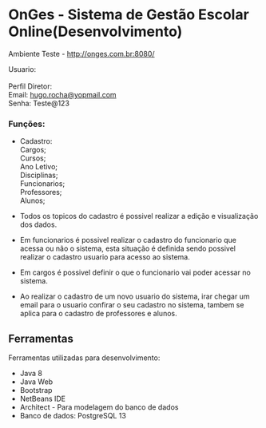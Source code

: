 # OnGes - Sistema de Gestão Escolar Online(Desenvolvimento)

Ambiente Teste - http://onges.com.br:8080/

Usuario:<br>
<br>
Perfil Diretor:<br>
Email: hugo.rocha@yopmail.com<br>
Senha: Teste@123<br>

### Funções:

- Cadastro:<br>
    Cargos;<br>
    Cursos;<br>
    Ano Letivo;<br>
    Disciplinas;<br>
    Funcionarios;<br>
    Professores;<br>
    Alunos;<br>

- Todos os topicos do cadastro é possivel realizar a edição e visualização dos dados.
- Em funcionarios é possivel realizar o cadastro do funcionario que acessa ou não o sistema, esta situação é definida sendo possivel realizar o cadastro usuario para acesso ao sistema.
- Em cargos é possivel definir o que o funcionario vai poder acessar no sistema.
- Ao realizar o cadastro de um novo usuario do sistema, irar chegar um email para o usuario confirar o seu cadastro no sistema, tambem se aplica para o cadastro de professores e alunos.


## Ferramentas
<p align="justify">Ferramentas utilizadas para desenvolvimento:</p>
<ul>
<li>Java 8</li>
<li>Java Web</li>
<li>Bootstrap</li>
<li>NetBeans IDE</li>
<li>Architect - Para modelagem do banco de dados</li>
<li>Banco de dados: PostgreSQL 13</li>
